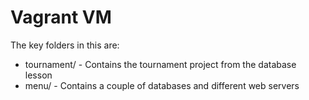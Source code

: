 # Vagrant VM

The key folders in this are:
* tournament/ - Contains the tournament project from the database lesson
* menu/ - Contains a couple of databases and different web servers
